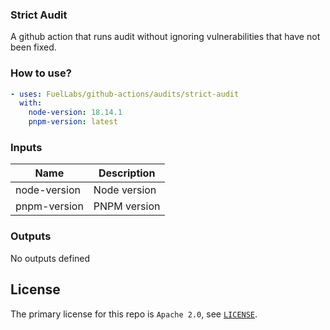 ### Strict Audit

A github action that runs audit without ignoring vulnerabilities that have not been fixed.

### How to use?

```yml
- uses: FuelLabs/github-actions/audits/strict-audit
  with:
    node-version: 18.14.1
    pnpm-version: latest
```

### Inputs

| Name         | Description  |
| ------------ | ------------ |
| node-version | Node version |
| pnpm-version | PNPM version |

### Outputs

No outputs defined

## License

The primary license for this repo is `Apache 2.0`, see [`LICENSE`](../../LICENSE.md).
